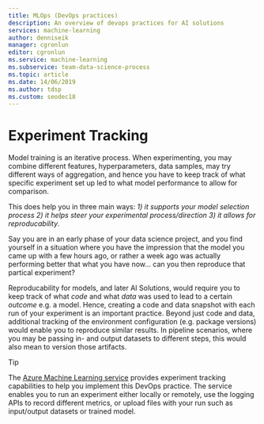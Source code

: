 ```yaml
---
title: MLOps (DevOps practices)
description: An overview of devops practices for AI solutions
services: machine-learning
author: denniseik
manager: cgronlun
editor: cgronlun
ms.service: machine-learning
ms.subservice: team-data-science-process
ms.topic: article
ms.date: 14/06/2019
ms.author: tdsp
ms.custom: seodec18
---
```

# Experiment Tracking

Model training is an iterative process. When experimenting, you may combine different features, hyperparameters, data samples, may try different ways of aggregation, and hence you have to keep track of what specific experiment set up led to what model performance to allow for comparison.

This does help you in three main ways: *1) it supports your model selection process 2) it helps steer your experimental process/direction 3) it allows for reproducability*.

Say you are in an early phase of your data science project, and you find yourself in a situation where you have the impression that the model you came up with a few hours ago, or rather a week ago was actually performing better that what you have now... can you then reproduce that partical experiment?

Reproducability for models, and later AI Solutions, would require you to keep track of what *code* and what *data* was used to lead to a certain *outcome* e.g. a model. Hence, creating a code and data snapshot with each run of your experiment is an important practice. Beyond just code and data, additional tracking of the environment configuration (e.g. package versions) would enable you to reproduce similar results. In pipeline scenarios, where you may be passing in- and output datasets to different steps, this would also mean to version those artifacts.

> [!TIP]
> The [Azure Machine Learning service]() provides experiment tracking capabilities to help you implement this DevOps practice. The service enables you to run an experiment either locally or remotely, use the logging APIs to record different metrics, or upload files with your run such as input/output datasets or trained model. 
